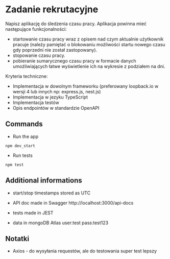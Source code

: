# Zadanie rekrutacyjne

Napisz aplikację do śledzenia czasu pracy. Aplikacja powinna mieć następujące funkcjonalności:

-  startowanie czasu pracy wraz z opisem nad czym aktualnie użytkownik pracuje (należy pamiętać o blokowaniu możliwości startu nowego czasu gdy poprzedni nie został zastopowany).
-  stopowanie czasu pracy.
-  pobieranie sumarycznego czasu pracy w formacie danych umożliwiających łatwe wyświetlenie ich na wykresie z podziałem na dni.

Kryteria techniczne:

-  Implementacja w dowolnym frameworku (preferowany loopback.io w wersji 4 lub innych np: express.js, nest.js)
-  Implementacja w jezyku TypeScript
-  Implementacja testów
-  Opis endpointów w standardzie OpenAPI

## Commands

-  Run the app

```
npm dev_start
```

-  Run tests

```
npm test
```

## Additional informations

-  start/stop timestamps stored as UTC

-  API doc made in Swagger http://localhost:3000/api-docs

-  tests made in JEST

-  data in mongoDB Atlas user:test pass:test123

## Notatki

-  Axios - do wysyłania requestów, ale do testowania super test lepszy

